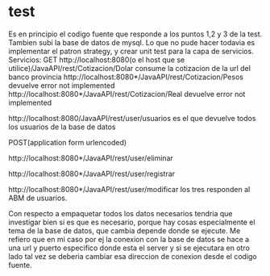 # test
Es en principio el codigo fuente que responde a los puntos 1,2 y 3 de la test. Tambien subi la base de datos de mysql. Lo que no pude hacer todavia es implementar el patron strategy, y crear unit test para la capa de servicios.
Servicios:
GET
http://localhost:8080(o el host que se utilice)/JavaAPI/rest/Cotizacion/Dolar consume la cotizacion de la url del banco provincia
http://localhost:8080*/JavaAPI/rest/Cotizacion/Pesos devuelve error not implemented
http://localhost:8080*/JavaAPI/rest/Cotizacion/Real devuelve error not implemented

http://localhost:8080/JavaAPI/rest/user/usuarios es el que devuelve todos los usuarios de la base de datos

POST(application form urlencoded)

http://localhost:8080*/JavaAPI/rest/user/eliminar

http://localhost:8080*/JavaAPI/rest/user/registrar

http://localhost:8080*/JavaAPI/rest/user/modificar los tres responden al ABM de usuarios.

Con respecto a empaquetar todos los datos necesarios tendria que investigar bien si es que es necesario, porque hay cosas especialmente el tema de la base de datos, que cambia depende donde se ejecute. Me refiero que en mi caso por ej la conexion con la base de datos se hace a una url y puerto especifico donde esta el server y si se ejecutara en otro lado tal vez se deberia cambiar esa direccion de conexion desde el codigo fuente.
